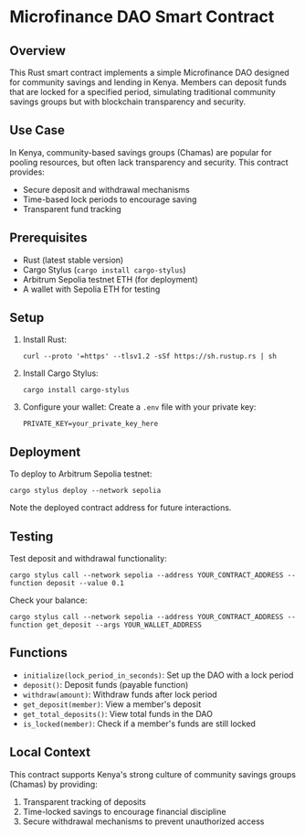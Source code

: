 # Microfinance DAO Smart Contract

## Overview
This Rust smart contract implements a simple Microfinance DAO designed for community savings and lending in Kenya. Members can deposit funds that are locked for a specified period, simulating traditional community savings groups but with blockchain transparency and security.

## Use Case
In Kenya, community-based savings groups (Chamas) are popular for pooling resources, but often lack transparency and security. This contract provides:
- Secure deposit and withdrawal mechanisms
- Time-based lock periods to encourage saving
- Transparent fund tracking

## Prerequisites
- Rust (latest stable version)
- Cargo Stylus (`cargo install cargo-stylus`)
- Arbitrum Sepolia testnet ETH (for deployment)
- A wallet with Sepolia ETH for testing

## Setup
1. Install Rust:
   ```
   curl --proto '=https' --tlsv1.2 -sSf https://sh.rustup.rs | sh
   ```

2. Install Cargo Stylus:
   ```
   cargo install cargo-stylus
   ```

3. Configure your wallet:
   Create a `.env` file with your private key:
   ```
   PRIVATE_KEY=your_private_key_here
   ```

## Deployment
To deploy to Arbitrum Sepolia testnet:

```
cargo stylus deploy --network sepolia
```

Note the deployed contract address for future interactions.

## Testing
Test deposit and withdrawal functionality:

```
cargo stylus call --network sepolia --address YOUR_CONTRACT_ADDRESS --function deposit --value 0.1
```

Check your balance:
```
cargo stylus call --network sepolia --address YOUR_CONTRACT_ADDRESS --function get_deposit --args YOUR_WALLET_ADDRESS
```

## Functions
- `initialize(lock_period_in_seconds)`: Set up the DAO with a lock period
- `deposit()`: Deposit funds (payable function)
- `withdraw(amount)`: Withdraw funds after lock period
- `get_deposit(member)`: View a member's deposit
- `get_total_deposits()`: View total funds in the DAO
- `is_locked(member)`: Check if a member's funds are still locked

## Local Context
This contract supports Kenya's strong culture of community savings groups (Chamas) by providing:
1. Transparent tracking of deposits
2. Time-locked savings to encourage financial discipline
3. Secure withdrawal mechanisms to prevent unauthorized access 